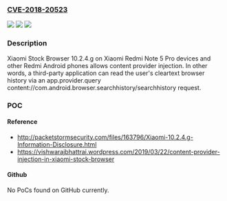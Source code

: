 ### [CVE-2018-20523](https://cve.mitre.org/cgi-bin/cvename.cgi?name=CVE-2018-20523)
![](https://img.shields.io/static/v1?label=Product&message=n%2Fa&color=blue)
![](https://img.shields.io/static/v1?label=Version&message=n%2Fa&color=blue)
![](https://img.shields.io/static/v1?label=Vulnerability&message=n%2Fa&color=brighgreen)

### Description

Xiaomi Stock Browser 10.2.4.g on Xiaomi Redmi Note 5 Pro devices and other Redmi Android phones allows content provider injection. In other words, a third-party application can read the user's cleartext browser history via an app.provider.query content://com.android.browser.searchhistory/searchhistory request.

### POC

#### Reference
- http://packetstormsecurity.com/files/163796/Xiaomi-10.2.4.g-Information-Disclosure.html
- https://vishwarajbhattrai.wordpress.com/2019/03/22/content-provider-injection-in-xiaomi-stock-browser

#### Github
No PoCs found on GitHub currently.

